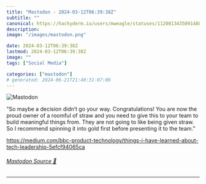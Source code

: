 ```yaml
---
title: "Mastodon - 2024-03-12T06:39:38Z"
subtitle: ""
canonical: https://hachyderm.io/users/mweagle/statuses/112081343509148864
description:
image: "/images/mastodon.png"

date: 2024-03-12T06:39:38Z
lastmod: 2024-03-12T06:39:38Z
image: ""
tags: ["Social Media"]

categories: ["mastodon"]
# generated: 2024-06-21T21:40:31-07:00
---
```

![Mastodon](/images/mastodon.png)

<p>&quot;So maybe a decision didn’t go your way. Congratulations! You are now the proud owner of a roomful of straw and you need to give this to your team to build meaningful things from. They are not going to like being given straw. So I recommend spinning it into gold first before presenting it to the team.”</p><p><a href="https://medium.com/bbc-product-technology/things-i-have-learned-about-tech-leadership-5efcf94065ca" target="_blank" rel="nofollow noopener noreferrer" translate="no"><span class="invisible">https://</span><span class="ellipsis">medium.com/bbc-product-technol</span><span class="invisible">ogy/things-i-have-learned-about-tech-leadership-5efcf94065ca</span></a></p>


###### [Mastodon Source 🐘](https://hachyderm.io/@mweagle/112081343509148864)

___
